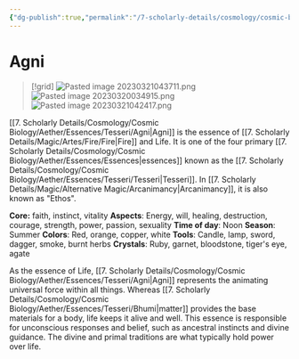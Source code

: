 ```yaml
---
{"dg-publish":true,"permalink":"/7-scholarly-details/cosmology/cosmic-biology/aether/essences/tesseri/agni/","noteIcon":""}
---
```


# Agni

>[!grid]
>![Pasted image 20230321043711.png](/img/user/x.%20Assets/Attachments/Pasted%20image%2020230321043711.png)
>![Pasted image 20230320034915.png](/img/user/x.%20Assets/Attachments/Pasted%20image%2020230320034915.png)
>![Pasted image 20230321042417.png](/img/user/x.%20Assets/Attachments/Pasted%20image%2020230321042417.png)

[[7. Scholarly Details/Cosmology/Cosmic Biology/Aether/Essences/Tesseri/Agni\|Agni]] is the essence of [[7. Scholarly Details/Magic/Artes/Fire/Fire\|Fire]] and Life. It is one of the four primary [[7. Scholarly Details/Cosmology/Cosmic Biology/Aether/Essences/Essences\|essences]] known as the [[7. Scholarly Details/Cosmology/Cosmic Biology/Aether/Essences/Tesseri/Tesseri\|Tesseri]]. In [[7. Scholarly Details/Magic/Alternative Magic/Arcanimancy\|Arcanimancy]], it is also known as "Ethos".

**Core:**  faith, instinct, vitality 
**Aspects**: Energy, will, healing, destruction, courage, strength, power, passion, sexuality
**Time of day**: Noon
**Season**: Summer
**Colors**: Red, orange, copper, white 
**Tools**: Candle, lamp, sword, dagger, smoke, burnt herbs
**Crystals**: Ruby, garnet, bloodstone, tiger's eye, agate 

As the essence of Life, [[7. Scholarly Details/Cosmology/Cosmic Biology/Aether/Essences/Tesseri/Agni\|Agni]] represents the animating universal force within all things. Whereas [[7. Scholarly Details/Cosmology/Cosmic Biology/Aether/Essences/Tesseri/Bhumi\|matter]] provides the base materials for a body, life keeps it alive and well. This essence is responsible for unconscious responses and belief, such as ancestral instincts and divine guidance. The divine and primal traditions are what typically hold power over life. 


